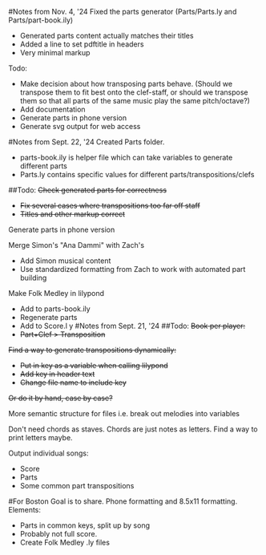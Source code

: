 #Notes from Nov. 4, '24
Fixed the parts generator (Parts/Parts.ly and Parts/part-book.ily)
* Generated parts content actually matches their titles
* Added a line to set pdftitle in headers
* Very minimal markup

Todo:
* Make decision about how transposing parts behave. (Should we transpose them to fit best onto the clef-staff, or should we transpose them so that all parts of the same music play the same pitch/octave?)
* Add documentation
* Generate parts in phone version
* Generate svg output for web access

#Notes from Sept. 22, '24
Created Parts folder.
* parts-book.ily is helper file which can take variables to generate different parts
* Parts.ly contains specific values for different parts/transpositions/clefs

##Todo:
~~Check generated parts for correctness~~
* ~~Fix several cases where transpositions too far off staff~~
* ~~Titles and other markup correct~~

Generate parts in phone version

Merge Simon's "Ana Dammi" with Zach's
* Add Simon musical content
* Use standardized formatting from Zach to work with automated part building

Make Folk Medley in lilypond
* Add to parts-book.ily
* Regenerate parts
* Add to Score.l
y
#Notes from Sept. 21, '24
##Todo:
~~Book per player:~~
* ~~Part+Clef > Transposition~~

~~Find a way to generate transpositions dynamically:~~
* ~~Put in key as a variable when calling lilypond~~
* ~~Add key in header text~~
* ~~Change file name to include key~~

~~Or do it by hand, case by case?~~

More semantic structure for files i.e. break out melodies into variables

Don't need chords as staves. Chords are just notes as letters. Find a way to print letters maybe.

Output individual songs:
* Score
* Parts
* Some common part transpositions

#For Boston
Goal is to share. Phone formatting and 8.5x11 formatting.
Elements:
* Parts in common keys, split up by song
* Probably not full score. 
* Create Folk Medley .ly files 